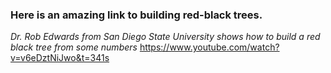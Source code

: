 ### Here is an amazing link to building red-black trees.

_Dr. Rob Edwards from San Diego State University shows how to build a red black tree from some numbers_
https://www.youtube.com/watch?v=v6eDztNiJwo&t=341s 
